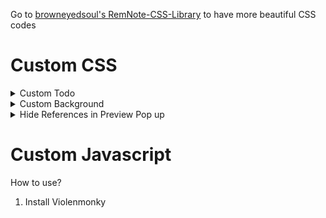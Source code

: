 Go to [browneyedsoul's RemNote-CSS-Library](https://github.com/browneyedsoul/RemNote-CSS-Library) to have more beautiful CSS codes

# Custom CSS
<details>
<summary>Custom Todo</summary>
    
```css
@import url("https://taquangkhoi.github.io/RemNote-CSS-and-Javascrip-Library-by-Keios/Custom%20CSS/Custom-Todo.css");
```

</details>

<details>
<summary>Custom Background</summary>
    
```css
@import url("https://taquangkhoi.github.io/RemNote-CSS-and-Javascrip-Library-by-Keios/Custom%20CSS/Custom-Background.css");
:root {
    --my-background-color: #f7f5f3; /* Use your favorite color */
}
```
</details>

<details>
<summary>Hide References in Preview Pop up</summary>

```css
@import url("https://taquangkhoi.github.io/RemNote-CSS-and-Javascrip-Library-by-Keios/Custom%20CSS/Hide-References-in-Preview-Pop-up.css");
```

</details>

# Custom Javascript
How to use?
1. Install Violenmonky
